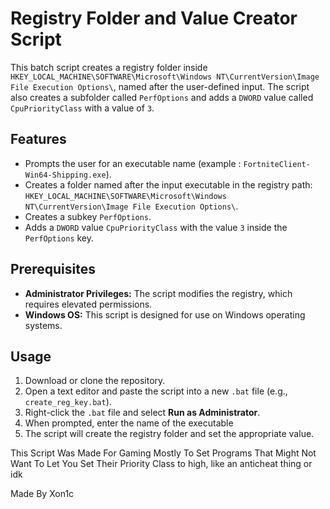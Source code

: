# Registry Folder and Value Creator Script

This batch script creates a registry folder inside `HKEY_LOCAL_MACHINE\SOFTWARE\Microsoft\Windows NT\CurrentVersion\Image File Execution Options\`, named after the user-defined input. The script also creates a subfolder called `PerfOptions` and adds a `DWORD` value called `CpuPriorityClass` with a value of `3`.

## Features

- Prompts the user for an executable name (example :  `FortniteClient-Win64-Shipping.exe`).
- Creates a folder named after the input executable in the registry path:
  `HKEY_LOCAL_MACHINE\SOFTWARE\Microsoft\Windows NT\CurrentVersion\Image File Execution Options\`.
- Creates a subkey `PerfOptions`.
- Adds a `DWORD` value `CpuPriorityClass` with the value `3` inside the `PerfOptions` key.

## Prerequisites

- **Administrator Privileges:** The script modifies the registry, which requires elevated permissions.
- **Windows OS:** This script is designed for use on Windows operating systems.

## Usage

1. Download or clone the repository.
2. Open a text editor and paste the script into a new `.bat` file (e.g., `create_reg_key.bat`).
3. Right-click the `.bat` file and select **Run as Administrator**.
4. When prompted, enter the name of the executable 
5. The script will create the registry folder and set the appropriate value.

This Script Was Made For Gaming Mostly To Set Programs That Might Not Want To Let You Set Their Priority Class to high, like an anticheat thing or idk

Made By Xon1c

